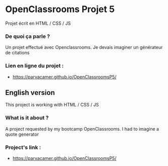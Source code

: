 # OpenClassrooms Projet 5 

Projet écrit en HTML / CSS / JS

### De quoi ça parle ?
Un projet effectué avec Openclassrooms. Je devais imaginer un générateur de citations

### Lien en ligne du projet :
- https://parvacamer.github.io/OpenClassroomsP5/

## English version

This project is working with HTML / CSS / JS

### What is it about ?
A project requested by my bootcamp OpenClassrooms. I had to imagine a quote generator

### Project's link : 
- https://parvacamer.github.io/OpenClassroomsP5/
